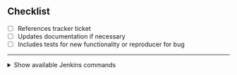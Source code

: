 
<!--
Thank you for opening a pull request!  Here are some tips on creating
a well formatted contribution.

Please give your pull request a title like "[component]: [short description]"

This is the format for commit messages:

"""
[component]: [short description]

[A longer multiline description]

Fixes: [ticket URL on tracker.ceph.com, create one if necessary]
Signed-off-by: [Your Name] <[your email]>
"""

The Signed-off-by line is important, and it is your certification that
your contributions satisfy the Developers Certificate or Origin.  For
more detail, see SubmittingPatches.rst.

The component is the short name of a major daemon or subsystem,
something like "mon", "osd", "mds", "rbd, "rgw", etc. For ceph-mgr modules,
give the component as "mgr/<module name>" rather than a path into pybind.

For more examples, simply use "git log" and look at some historical commits.

This was just a quick overview.  More information for contributors is available here:
https://raw.githubusercontent.com/ceph/ceph/master/SubmittingPatches.rst

-->
## Checklist
- [ ] References tracker ticket
- [ ] Updates documentation if necessary
- [ ] Includes tests for new functionality or reproducer for bug

---

<details>
<summary>Show available Jenkins commands</summary>

- `jenkins retest this please`
- `jenkins test make check`
- `jenkins test make check arm64`
- `jenkins test submodules`
- `jenkins test dashboard`
- `jenkins test docs`
- `jenkins render docs`

</details>
